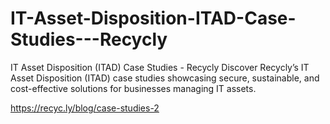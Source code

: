 # IT-Asset-Disposition-ITAD-Case-Studies---Recycly
IT Asset Disposition (ITAD) Case Studies - Recycly
Discover Recycly’s IT Asset Disposition (ITAD) case studies showcasing secure, sustainable, and cost-effective solutions for businesses managing IT assets.

https://recyc.ly/blog/case-studies-2

